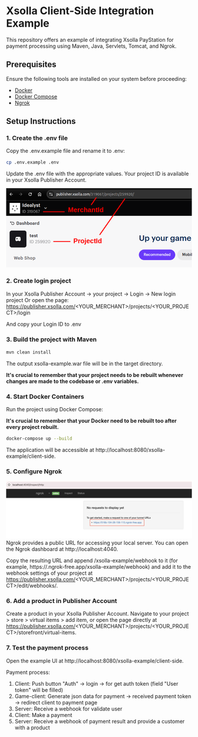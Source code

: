 # Xsolla Client-Side Integration Example

This repository offers an example of integrating Xsolla PayStation for payment processing using Maven, Java, Servlets,
Tomcat, and Ngrok.

## Prerequisites

Ensure the following tools are installed on your system before proceeding:

- [Docker](https://docs.docker.com/get-docker/)
- [Docker Compose](https://docs.docker.com/compose/install/)
- [Ngrok](https://ngrok.com/)

## Setup Instructions

### 1. Create the .env file

Copy the .env.example file and rename it to .env:

```bash
cp .env.example .env
```

Update the .env file with the appropriate values. Your project ID is available in your Xsolla Publisher Account.

![screenshot](doc/img/where-id.png)

### 2. Create login project

In your Xsolla Publisher Account -> your project -> Login -> New login project
Or open the page: https://publisher.xsolla.com/<YOUR_MERCHANT>/projects/<YOUR_PROJECT>/login

And copy your Login ID to .env

### 3. Build the project with Maven

```markdown
mvn clean install
```

The output xsolla-example.war file will be in the target directory.

**It's crucial to remember that your project needs to be rebuilt whenever changes are made to the codebase or .env variables.**

### 4. Start Docker Containers

Run the project using Docker Compose:

**It's crucial to remember that your Docker need to be rebuilt too after every project rebuilt.**


```bash
docker-compose up --build
```

The application will be accessible at http://localhost:8080/xsolla-example/client-side.

### 5. Configure Ngrok

![screenshot](doc/img/ngrok-url.png)
Ngrok provides a public URL for accessing your local server. You can open the Ngrok dashboard at http://localhost:4040.

Copy the resulting URL and append /xsolla-example/webhook to it (for example, https://<random>.ngrok-free.app/xsolla-example/webhook) and add it to the webhook settings of your project at https://publisher.xsolla.com/<YOUR_MERCHANT>/projects/<YOUR_PROJECT>/edit/webhooks/.


### 6. Add a product in Publisher Account

Create a product in your Xsolla Publisher Account. Navigate to your project > store > virtual items > add item, or open
the page directly at https://publisher.xsolla.com/<YOUR_MERCHANT>/projects/<YOUR_PROJECT>/storefront/virtual-items.

### 7. Test the payment process

Open the example UI at http://localhost:8080/xsolla-example/client-side.

Payment process:

1. Client: Push button "Auth" -> login -> for get auth token (field "User token" will be filled)
2. Game-client: Generate json data for payment -> received payment token -> redirect client to payment page
3. Server: Receive a webhook for validate user
4. Client: Make a payment
5. Server: Receive a webhook of payment result and provide a customer with a product 